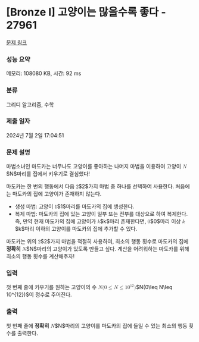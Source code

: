 # [Bronze I] 고양이는 많을수록 좋다 - 27961 

[문제 링크](https://www.acmicpc.net/problem/27961) 

### 성능 요약

메모리: 108080 KB, 시간: 92 ms

### 분류

그리디 알고리즘, 수학

### 제출 일자

2024년 7월 2일 17:04:51

### 문제 설명

<p>마법소녀인 마도카는 너무나도 고양이를 좋아하는 나머지 마법을 이용하여 고양이 <mjx-container class="MathJax" jax="CHTML" style="font-size: 99.7%; position: relative;"><mjx-math class="MJX-TEX" aria-hidden="true"><mjx-mi class="mjx-i"><mjx-c class="mjx-c1D441 TEX-I"></mjx-c></mjx-mi></mjx-math><mjx-assistive-mml unselectable="on" display="inline"><math xmlns="http://www.w3.org/1998/Math/MathML"><mi>N</mi></math></mjx-assistive-mml><span aria-hidden="true" class="no-mathjax mjx-copytext">$N$</span></mjx-container>마리를 집에서 키우기로 결심했다!</p>

<p>마도카는 한 번의 행동에서 다음 <mjx-container class="MathJax" jax="CHTML" style="font-size: 99.7%; position: relative;"><mjx-math class="MJX-TEX" aria-hidden="true"><mjx-mn class="mjx-n"><mjx-c class="mjx-c32"></mjx-c></mjx-mn></mjx-math><mjx-assistive-mml unselectable="on" display="inline"><math xmlns="http://www.w3.org/1998/Math/MathML"><mn>2</mn></math></mjx-assistive-mml><span aria-hidden="true" class="no-mathjax mjx-copytext">$2$</span></mjx-container>가지 마법 중 하나를 선택하여 사용한다. 처음에는 마도카의 집에 고양이가 존재하지 않는다.</p>

<ul>
	<li>생성 마법: 고양이 <mjx-container class="MathJax" jax="CHTML" style="font-size: 99.7%; position: relative;"><mjx-math class="MJX-TEX" aria-hidden="true"><mjx-mn class="mjx-n"><mjx-c class="mjx-c31"></mjx-c></mjx-mn></mjx-math><mjx-assistive-mml unselectable="on" display="inline"><math xmlns="http://www.w3.org/1998/Math/MathML"><mn>1</mn></math></mjx-assistive-mml><span aria-hidden="true" class="no-mathjax mjx-copytext">$1$</span></mjx-container>마리를 마도카의 집에 생성한다.</li>
	<li>복제 마법: 마도카의 집에 있는 고양이 일부 또는 전부를 대상으로 하여 복제한다. 즉, 만약 현재 마도카의 집에 고양이가 <mjx-container class="MathJax" jax="CHTML" style="font-size: 99.7%; position: relative;"><mjx-math class="MJX-TEX" aria-hidden="true"><mjx-mi class="mjx-i"><mjx-c class="mjx-c1D458 TEX-I"></mjx-c></mjx-mi></mjx-math><mjx-assistive-mml unselectable="on" display="inline"><math xmlns="http://www.w3.org/1998/Math/MathML"><mi>k</mi></math></mjx-assistive-mml><span aria-hidden="true" class="no-mathjax mjx-copytext">$k$</span></mjx-container>마리 존재한다면, <mjx-container class="MathJax" jax="CHTML" style="font-size: 99.7%; position: relative;"><mjx-math class="MJX-TEX" aria-hidden="true"><mjx-mn class="mjx-n"><mjx-c class="mjx-c30"></mjx-c></mjx-mn></mjx-math><mjx-assistive-mml unselectable="on" display="inline"><math xmlns="http://www.w3.org/1998/Math/MathML"><mn>0</mn></math></mjx-assistive-mml><span aria-hidden="true" class="no-mathjax mjx-copytext">$0$</span></mjx-container>마리 이상 <mjx-container class="MathJax" jax="CHTML" style="font-size: 99.7%; position: relative;"><mjx-math class="MJX-TEX" aria-hidden="true"><mjx-mi class="mjx-i"><mjx-c class="mjx-c1D458 TEX-I"></mjx-c></mjx-mi></mjx-math><mjx-assistive-mml unselectable="on" display="inline"><math xmlns="http://www.w3.org/1998/Math/MathML"><mi>k</mi></math></mjx-assistive-mml><span aria-hidden="true" class="no-mathjax mjx-copytext">$k$</span></mjx-container>마리 이하의 고양이를 마도카의 집에 추가할 수 있다.</li>
</ul>

<p>마도카는 위의 <mjx-container class="MathJax" jax="CHTML" style="font-size: 99.7%; position: relative;"><mjx-math class="MJX-TEX" aria-hidden="true"><mjx-mn class="mjx-n"><mjx-c class="mjx-c32"></mjx-c></mjx-mn></mjx-math><mjx-assistive-mml unselectable="on" display="inline"><math xmlns="http://www.w3.org/1998/Math/MathML"><mn>2</mn></math></mjx-assistive-mml><span aria-hidden="true" class="no-mathjax mjx-copytext">$2$</span></mjx-container>가지 마법을 적절히 사용하여, 최소의 행동 횟수로 마도카의 집에 <strong>정확히</strong> <mjx-container class="MathJax" jax="CHTML" style="font-size: 99.7%; position: relative;"><mjx-math class="MJX-TEX" aria-hidden="true"><mjx-mi class="mjx-i"><mjx-c class="mjx-c1D441 TEX-I"></mjx-c></mjx-mi></mjx-math><mjx-assistive-mml unselectable="on" display="inline"><math xmlns="http://www.w3.org/1998/Math/MathML"><mi>N</mi></math></mjx-assistive-mml><span aria-hidden="true" class="no-mathjax mjx-copytext">$N$</span></mjx-container>마리의 고양이가 있도록 만들고 싶다. 계산을 어려워하는 마도카를 위해 최소의 행동 횟수를 계산해주자!</p>

### 입력 

 <p>첫 번째 줄에 키우기를 원하는 고양이의 수 <mjx-container class="MathJax" jax="CHTML" style="font-size: 99.7%; position: relative;"><mjx-math class="MJX-TEX" aria-hidden="true"><mjx-mi class="mjx-i"><mjx-c class="mjx-c1D441 TEX-I"></mjx-c></mjx-mi><mjx-mo class="mjx-n"><mjx-c class="mjx-c28"></mjx-c></mjx-mo><mjx-mn class="mjx-n"><mjx-c class="mjx-c30"></mjx-c></mjx-mn><mjx-mo class="mjx-n" space="4"><mjx-c class="mjx-c2264"></mjx-c></mjx-mo><mjx-mi class="mjx-i" space="4"><mjx-c class="mjx-c1D441 TEX-I"></mjx-c></mjx-mi><mjx-mo class="mjx-n" space="4"><mjx-c class="mjx-c2264"></mjx-c></mjx-mo><mjx-msup space="4"><mjx-mn class="mjx-n"><mjx-c class="mjx-c31"></mjx-c><mjx-c class="mjx-c30"></mjx-c></mjx-mn><mjx-script style="vertical-align: 0.393em;"><mjx-texatom size="s" texclass="ORD"><mjx-mn class="mjx-n"><mjx-c class="mjx-c31"></mjx-c><mjx-c class="mjx-c32"></mjx-c></mjx-mn></mjx-texatom></mjx-script></mjx-msup><mjx-mo class="mjx-n"><mjx-c class="mjx-c29"></mjx-c></mjx-mo></mjx-math><mjx-assistive-mml unselectable="on" display="inline"><math xmlns="http://www.w3.org/1998/Math/MathML"><mi>N</mi><mo stretchy="false">(</mo><mn>0</mn><mo>≤</mo><mi>N</mi><mo>≤</mo><msup><mn>10</mn><mrow data-mjx-texclass="ORD"><mn>12</mn></mrow></msup><mo stretchy="false">)</mo></math></mjx-assistive-mml><span aria-hidden="true" class="no-mathjax mjx-copytext">$N(0\leq N\leq 10^{12})$</span></mjx-container>이 정수로 주어진다.</p>

### 출력 

 <p>첫 번째 줄에 <strong>정확히</strong> <mjx-container class="MathJax" jax="CHTML" style="font-size: 99.7%; position: relative;"><mjx-math class="MJX-TEX" aria-hidden="true"><mjx-mi class="mjx-i"><mjx-c class="mjx-c1D441 TEX-I"></mjx-c></mjx-mi></mjx-math><mjx-assistive-mml unselectable="on" display="inline"><math xmlns="http://www.w3.org/1998/Math/MathML"><mi>N</mi></math></mjx-assistive-mml><span aria-hidden="true" class="no-mathjax mjx-copytext">$N$</span></mjx-container>마리의 고양이를 마도카의 집에 들일 수 있는 최소의 행동 횟수를 출력한다.</p>

